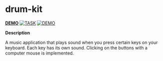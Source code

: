 # drum-kit

**[DEMO](https://pishuhott.github.io/drum-kit/)**
[![TASK](https://img.shields.io/badge/-TASK-green?style=flat)](https://github.com/rolling-scopes-school/tasks/blob/master/tasks/stage-0/projects.md#task-4-drum-kit-20)
[![DEMO](https://img.shields.io/badge/-DEMO-blue?style=flat)](https://pishuhott.github.io/drum-kit/)

**Description**

A music application that plays sound when you press certain keys on your keyboard. Each key has its own sound. Clicking on the buttons with a computer mouse is implemented.
